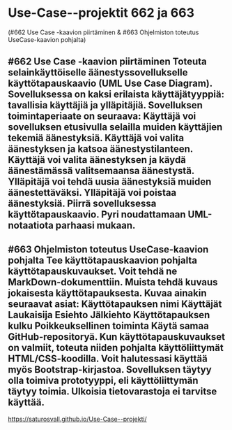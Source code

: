 # Use-Case--projektit 662 ja 663
(#662 Use Case -kaavion piirtäminen & #663 Ohjelmiston toteutus UseCase-kaavion pohjalta)

#662 Use Case -kaavion piirtäminen
Toteuta selainkäyttöiselle äänestyssovellukselle käyttötapauskaavio (UML Use Case Diagram).
Sovelluksessa on kaksi erilaista käyttäjätyyppiä: tavallisia käyttäjiä ja ylläpitäjiä. 
Sovelluksen toimintaperiaate on seuraava:
Käyttäjä voi sovelluksen etusivulla selailla muiden käyttäjien tekemiä äänestyksiä.
Käyttäjä voi valita äänestyksen ja katsoa äänestystilanteen.
Käyttäjä voi valita äänestyksen ja käydä äänestämässä valitsemaansa äänestystä.
Ylläpitäjä voi tehdä uusia äänestyksiä muiden äänestettäväksi.
Ylläpitäjä voi poistaa äänestyksiä.
Piirrä sovelluksessa käyttötapauskaavio. Pyri noudattamaan UML-notaatiota parhaasi mukaan. 
------
#663 Ohjelmiston toteutus UseCase-kaavion pohjalta 
Tee käyttötapauskaavion pohjalta käyttötapauskuvaukset. Voit tehdä ne MarkDown-dokumenttiin. Muista tehdä kuvaus jokaisesta käyttötapauksesta. Kuvaa ainakin seuraavat asiat:
Käyttötapauksen nimi
Käyttäjät
Laukaisija
Esiehto
Jälkiehto
Käyttötapauksen kulku
Poikkeuksellinen toiminta
Käytä samaa GitHub-repositoryä.
Kun käyttötapauskuvaukset on valmiit, toteuta niiden pohjalta käyttöliittymät HTML/CSS-koodilla. Voit halutessasi käyttää myös Bootstrap-kirjastoa. Sovelluksen täytyy olla toimiva prototyyppi, eli käyttöliittymän täytyy toimia. Ulkoisia tietovarastoja ei tarvitse käyttää.
----
https://saturosvall.github.io/Use-Case--projekti/


